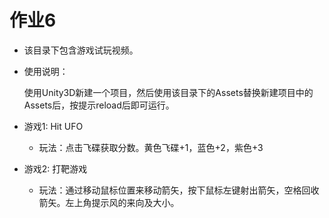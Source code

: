 # 作业6

* 该目录下包含游戏试玩视频。

* 使用说明：

  使用Unity3D新建一个项目，然后使用该目录下的Assets替换新建项目中的Assets后，按提示reload后即可运行。

  

* 游戏1: Hit UFO
  * 玩法：点击飞碟获取分数。黄色飞碟+1，蓝色+2，紫色+3

* 游戏2: 打靶游戏
  * 玩法：通过移动鼠标位置来移动箭矢，按下鼠标左键射出箭矢，空格回收箭矢。左上角提示风的来向及大小。